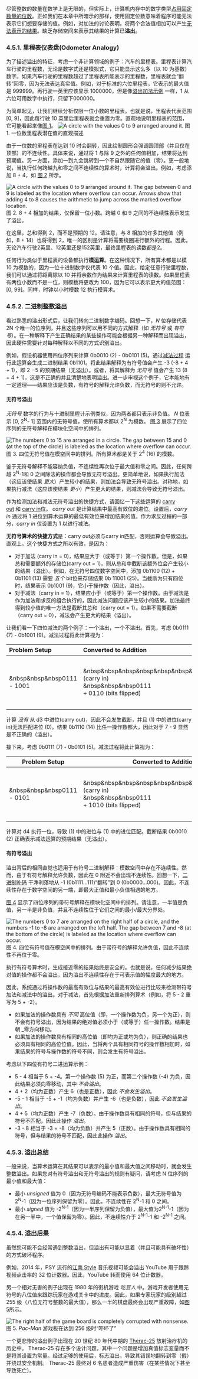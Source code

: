 
尽管整数的数量在数学上是无限的，但实际上，计算机内存中的数字类型[占用固定数量的位数](https://diveintosystems.org/book/C4-Binary/bases.html#_storage_limitations)。正如我们在本章中所暗示的那样，使用固定位数意味着程序可能无法表示它们想要存储的值。例如，对加法的讨论表明，将两个合法值相加可以产生[无法表示的结果](https://diveintosystems.org/book/C4-Binary/arithmetic_addition.html#carryout)。缺乏存储空间来表示其结果的计算已**溢出**。
### 4.5.1. 里程表仪表盘(Odometer Analogy)

为了描述溢出的特征，考虑一个非计算领域的例子：汽车的里程表。里程表计算汽车行驶的里程数，无论是数字式还是模拟式，它只能显示这么多（以 10 为基数）数字。如果汽车行驶的里程数超过了里程表所能表示的里程数，里程表就会“翻转”回零，因为无法表达真实值。例如，对于标准的六位里程表，它表示的最大值是 999999。再行驶一英里应该显示 1000000，但是像[溢出加法示例](https://diveintosystems.org/book/C4-Binary/arithmetic_addition.html#carryout) 一样，1 从六位可用数字中执行，只留下000000。

为简单起见，让我们继续分析仅限一位小数的里程表。也就是说，里程表代表范围 [0, 9]，因此每行驶 10 英里后里程表就会重置为零。直观地说明里程表的范围，它可能看起来像[图 1](https://diveintosystems.org/book/C4-Binary/overflow.html#FigBaseTenWheel)。
![A circle with the values 0 to 9 arranged around it.](https://diveintosystems.org/book/C4-Binary/_images/BaseTenWheel.png)
图 1. 一位数里程表潜在值的直观描述

由于一位数的里程表在达到 10 时会翻转，因此绘制圆形会强调圆顶部（并且仅在顶部）的不连续性。具体来说，通过将 1 与除 9 之外的任何值相加，结果将达到预期值。另一方面，添加一到九会跳转到一个不自然跟随它的值（零）。更一般地说，当执行任何跨越九和零之间不连续性的算术时，计算将会溢出。例如，考虑添加 8 + 4，如 [图 2](https://diveintosystems.org/book/C4-Binary/overflow.html#FigBaseTenWheelAdding) 所示。

![A circle with the values 0 to 9 arranged around it.  The gap between 0 and 9 is labeled as the location where overflow can occur.  Arrows show that adding 4 to 8 causes the arithmetic to jump across the marked overflow location.](https://diveintosystems.org/book/C4-Binary/_images/BaseTenWheelAdding.png)
图 2. 8 + 4 相加的结果，仅保留一位小数。跨越 0 和 9 之间的不连续性表示发生了溢出。

在这里，总和得到 2，而不是预期的 12。请注意，与 8 相加的许多其他值（例如，8 + 14）也将得到 2，唯一的区别是计算将需要绕圈进行额外的行程。因此，无论汽车行驶2英里、12英里还是152英里，最终里程表的读数都是2。

任何行为类似于里程表的设备都执行**模运算**。在这种情况下，所有算术都是以模 10 为模数的，因为一位十进制数字仅代表 10 个值。因此，给定任意行驶里程数，我们可以通过将距离除以 10 并将余数作为结果来计算里程表的读数。如果里程表有两位小数而不是一位，则模数将更改为 100，因为它可以表示更大的值范围：[0, 99]。同样，时钟以小时模数 12 执行模算术。

### 4.5.2. 二进制整数溢出

看过熟悉的溢出形式后，让我们转向二进制数字编码。回想一下，_N_ 位存储代表 2N 个唯一的位序列，并且这些序列可以用不同的方式解释（如 _无符号_ 或 _有符号_）。在一种解释下产生正确结果的某些操作可能会根据另一种解释而出现溢出，因此硬件需要针对每种解释以不同的方式识别溢出。

例如，假设机器使用四位序列来计算 0b0010 (2) - 0b0101 (5)。通过[减法过程](https://diveintosystems.org/book/C4-Binary/arithmetic_subtraction.html#_subtraction) 运行此运算会生成二进制结果 0b1101。将此结果解释为有符号值会产生 -3 (-8 + 4 + 1)，即 2 - 5 的预期结果（无溢出）。或者，将其解释为 _无符号_ 值会产生 13 (8 + 4 + 1)，这是不正确的并且清楚地表明溢出。进一步审视这个例子，它本能地有一定道理——结果应该是负数，有符号的解释允许负数，而无符号的则不允许。
#### 无符号溢出

_无符号_ 数字的行为与十进制里程计示例类似，因为两者都只表示非负值。 _N_ 位表示 [0, 2<sup>N</sup>- 1] 范围内的无符号值，使所有算术都以 2<sup>N</sup> 为模数。 [图 3](https://diveintosystems.org/book/C4-Binary/overflow.html#FigUnsignedWheel) 展示了四位序列的无符号解释在模块化空间中的排列。

![The numbers 0 to 15 are arranged in a circle.  The gap between 15 and 0 (at the top of the circle) is labeled as the location where overflow can occur.](https://diveintosystems.org/book/C4-Binary/_images/UnsignedWheel.png)
图 3. 四位无符号值在模空间中的排列。所有算术都是关于  2<sup>4</sup> (16) 的模数。

鉴于无符号解释不能容纳负值，不连续性再次位于最大值和零之间。因此，任何跨越 2<sup>N</sup>-1和 0 之间除法的操作都会导致无符号溢出。更简单地说，如果执行加法（这应该使结果 _更大_）产生较小的结果，则加法会导致无符号溢出。对称地，如果执行减法（这应该使结果 _更小_）产生更大的结果，则减法会导致无符号溢出。

作为检测加法和减法无符号溢出的快捷方式，请回忆一下这些运算的 [carry out](https://diveintosystems.org/book/C4-Binary/arithmetic_addition.html#carryout) 和 [carry in](https://diveintosystems.org/book/C4-Binary/arithmetic_subtraction.html#_subtraction)位。 _carry out_ 是计算结果中最高有效位的进位。设置后，_carry in_  通过将 1 进位到算术运算的最低有效位来增加结果的值。作为求反过程的一部分，_carry in_ 仅设置为 1 以进行减法。

**无符号算术的快捷方式**是：carry out必须与carry in匹配，否则运算会导致溢出。直观上，这个快捷方式之所以有效，是因为：

- 对于加法 (carry in = 0)，结果应大于（或等于）第一个操作数。但是，如果总和需要额外的存储位(carry out = 1)，则从总和中截断该额外位会产生较小的结果（溢出）。例如，在无符号四位数字空间中，添加 0b1100 (12) + 0b1101 (13) 需要 _五个_ bit位来存储结果 0b **1**1001 (25)。当截断为只有四位时，结果表示 0b1001 (9)，它小于操作数（因此，溢出）。
- 对于减法（carry in = 1），结果应小于（或等于）第一个操作数。由于减法是作为加法和求反的组合执行的，因此减法问题应该产生较小的结果。加法最终得到较小值的唯一方法是截断其总和（carry out = 1）。如果不需要截断（carry out = 0），减法会产生更大的结果（溢出）。

让我们看一下四位减法的两个例子：一个溢出，一个不溢出。首先，考虑 0b0111 (7) - 0b1001 (9)。减法过程将此计算视为：

| Problem Setup                  | Converted to Addition                                                                                     | Worked Example                                                                                                                                      |
| :----------------------------- | :-------------------------------------------------------------------------------------------------------- | :-------------------------------------------------------------------------------------------------------------------------------------------------- |
| &nbsp&nbsp&nbsp0111 <br>- 1001 | &nbsp&nbsp&nbsp&nbsp&nbsp&nbsp&nbsp&nbsp&nbsp1 (carry in)<br>&nbsp&nbsp&nbsp0111<br>+ 0110 (bits flipped) | &nbsp&nbsp&nbsp&nbsp&nbsp&nbsp&nbsp&nbsp&nbsp1 (carry in)<br>&nbsp&nbsp&nbsp0111<br>+ 0110 (bits flipped)<br><br>   Result:   1110<br>Carry out:  0 |

计算 _没有_ 从 d3 中进位(carry out)，因此不会发生截断，并且 (1) 中的进位(carry in)无法匹配进位 (0)。结果 0b1110 (14) 比任一操作数都大，因此对于 7 - 9 显然是不正确的（溢出）。

接下来，考虑 0b0111 (7) - 0b0101 (5)。减法过程将此计算视为：

| Problem Setup                 | Converted to Addition                                                                                     | Worked Example                                                                                                                                                  |
| ----------------------------- | --------------------------------------------------------------------------------------------------------- | --------------------------------------------------------------------------------------------------------------------------------------------------------------- |
| &nbsp&nbsp&nbsp0111<br>- 0101 | &nbsp&nbsp&nbsp&nbsp&nbsp&nbsp&nbsp&nbsp&nbsp1 (carry in)<br>&nbsp&nbsp&nbsp0111<br>+ 1010 (bits flipped) | &nbsp&nbsp&nbsp&nbsp&nbsp&nbsp&nbsp&nbsp&nbsp1 (carry in)<br> &nbsp&nbsp&nbsp0111<br>           + 1010 (bits flipped)<br><br>   Result:   0010<br>Carry out:  1 |

计算对 d4 执行一位，导致 (1) 中的进位与 (1) 中的进位匹配。截断结果 0b0010 (2) 正确表示减法运算的预期结果（无溢出）。

#### 有符号溢出

溢出背后的相同直觉也适用于有符号二进制解释：模数空间中存在不连续性。然而，由于有符号解释允许负数，因此在 0 附近不会出现不连续性。回想一下，[二进制补码](https://diveintosystems.org/book/C4-Binary/signed.html#_twos_complement) 干净利落地从 -1 (0b1111…​111)“翻转”到 0 (0b0000…​000)。因此，不连续性存在于数字空间的另一端，即最大正值和最小负值相遇的地方。

[图 4](https://diveintosystems.org/book/C4-Binary/overflow.html#FigSignedWheel) 显示了四位序列的带符号解释在模块化空间中的排列。请注意，一半值是负值，另一半是非负值，并且不连续性位于它们之间的最小/最大分界处。

![The numbers 0 to 7 are arranged on the right half of a circle, and the numbers -1 to -8 are arranged on the left half.  The gap between 7 and -8 (at the bottom of the circle) is labeled as the location where overflow can occur.](https://diveintosystems.org/book/C4-Binary/_images/SignedWheel.png)
图 4. 四位有符号值在模空间中的排列。由于带符号的解释允许负值，因此不连续性不再位于零。

执行有符号算术时，生成接近零的结果始终是安全的。也就是说，任何减少结果绝对值的操作都不会溢出，因为溢出不连续性存在于可表示值的幅度最大的地方。

因此，系统通过将操作数的最高有效位与结果的最高有效位进行比较来检测带符号加法和减法中的溢出。对于减法，首先根据加法重新排列算术（例如，将 5 - 2 重写为 5 + -2）。
- 如果加法的操作数具有 _不同_ 高位值（即，一个操作数为负，另一个为正），则不会有符号溢出，因为结果的绝对值必须小于（或等于）任一操作数。结果是朝 _零方向移动。
- 如果加法的操作数具有相同的高位值（即均为正或均为负），则正确的结果也必须具有相同的高位位值。因此，当将两个具有相同符号的操作数相加时，如果结果的符号与操作数的符号不同，则会发生有符号溢出。

考虑以下四位有符号二进运算示例：
- 5 - 4 相当于 5 + -4。第一个操作数 (5) 为正，而第二个操作数 (-4) 为负，因此结果必须向零移动，其中 _不会溢出_。
- 4 + 2（均为正数）产生 6（也是正数），因此 _不会发生溢出_。
- -5 - 1 相当于 -5 + -1（均为负数）并产生 -6（也是负数），因此 _不会发生溢出_。
- 4 + 5（均为正数）产生 -7（负数）。由于操作数具有相同的符号，但与结果的符号不匹配，因此此操作 _溢出_。
- -3 - 8 相当于 -3 + -8（均为负数）并产生 5（正数）。由于操作数具有相同的符号，但与结果的符号不匹配，因此此操作 _溢出_。

### 4.5.3. 溢出总结

一般来说，当算术运算在其结果可以表示的最小值和最大值之间移动时，就会发生整数溢出。如果您对有符号溢出和无符号溢出的规则有疑问，请考虑 N 位序列的最小值和最大值：
- 最小 _unsigned_ 值为 0（因为无符号编码不能表示负数），最大无符号值为 2<sup>N</sup>-1（因为一位序列保留为零）。因此，不连续性在 2<sup>N</sup>-1 和 0 之间。
- 最小 _signed_ 值为 -2<sup>N-1</sup>（因为一半序列保留为负值），最大值为2<sup>N-1</sup>-1（因为在另一半中，一个值保留为零）。因此，不连续性介于 2<sup>N-1</sup>-1 和 -2<sup>N-1</sup> 之间。

### 4.5.4. 溢出后果

虽然您可能不会经常遇到整数溢出，但溢出有可能以显着（并且可能具有破坏性）的方式破坏程序。

例如，2014 年，PSY 流行的[江南 Style](https://en.wikipedia.org/wiki/Gangnam_Style) 音乐视频可能会溢出 YouTube 用于跟踪视频点击率的 32 位计数器。因此，YouTube 转而使用 64 位计数器。

另一个相对无害的例子出现在 1980 年的街机游戏 _吃豆人_ 中。游戏开发者使用无符号的八位值来跟踪玩家在游戏关卡中的进度。因此，如果专家玩家的级别超过 255 级（八位无符号整数的最大值），那么一半的棋盘最终会出现严重故障，如[图5](https://diveintosystems.org/book/C4-Binary/overflow.html#FigPacMan)所示。


![The right half of the game board is completely corrupted with nonsense.](https://diveintosystems.org/book/C4-Binary/_images/Pacman.png)
图 5. _Pac-Man_ 游戏板在达到 256 级时“吓坏了”

一个更悲惨的溢出例子出现在 20 世纪 80 年代中期的 [Therac-25](https://en.wikipedia.org/wiki/Therac-25) 放射治疗机的历史中。 Therac-25 存在多个设计问题，其中一个问题是增加真值标志变量而不是将其设置为常量。经过足够的使用后，标志溢出，导致其错误地翻转到零（假）并绕过安全机制。 Therac-25 最终对 6 名患者造成严重伤害（在某些情况下甚至导致死亡）。